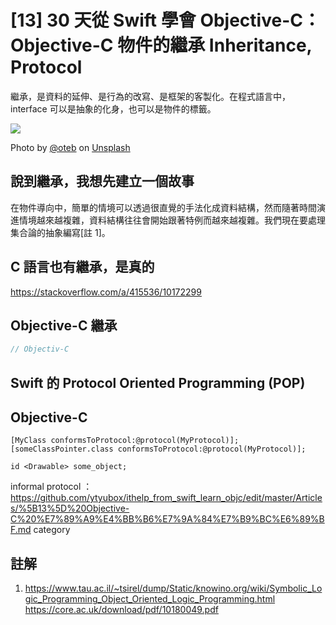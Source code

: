 # [13] 30 天從 Swift 學會 Objective-C：Objective-C 物件的繼承 Inheritance, Protocol

繼承，是資料的延伸、是行為的改寫、是框架的客製化。在程式語言中，interface 可以是抽象的化身，也可以是物件的標籤。

![](https://images.unsplash.com/photo-1570056883545-5d7508d08de5?ixlib=rb-1.2.1&ixid=eyJhcHBfaWQiOjEyMDd9&auto=format&fit=crop&w=1650&q=80)

Photo by [@oteb](https://unsplash.com/@oteb) on [Unsplash](https://unsplash.com/photos/ySqu4QK37rQ)

## 說到繼承，我想先建立一個故事

在物件導向中，簡單的情境可以透過很直覺的手法化成資料結構，然而隨著時間演進情境越來越複雜，資料結構往往會開始跟著特例而越來越複雜。我們現在要處理集合論的抽象編寫[註 1]。


## C 語言也有繼承，是真的

https://stackoverflow.com/a/415536/10172299

## Objective-C 繼承

```objectivec
// Objectiv-C

```

## Swift 的 Protocol Oriented Programming (POP)

## Objective-C 

`[MyClass conformsToProtocol:@protocol(MyProtocol)];`
`[someClassPointer.class conformsToProtocol:@protocol(MyProtocol)];`






`id <Drawable> some_object;`

informal protocol ： https://github.com/ytyubox/ithelp_from_swift_learn_objc/edit/master/Articles/%5B13%5D%20Objective-C%20%E7%89%A9%E4%BB%B6%E7%9A%84%E7%B9%BC%E6%89%BF.md
category

## 註解
1. https://www.tau.ac.il/~tsirel/dump/Static/knowino.org/wiki/Symbolic_Logic_Programming_Object_Oriented_Logic_Programming.html
https://core.ac.uk/download/pdf/10180049.pdf
